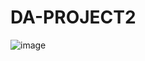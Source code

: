# DA-PROJECT2
![image](https://github.com/m0nteir0/DA-PROJECT2/assets/93258691/1f275f86-bea7-4760-b285-565a30b86373)

